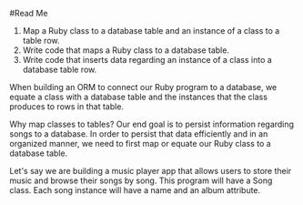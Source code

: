 #Read Me

1. Map a Ruby class to a database table and an instance of a class to a table row.
2. Write code that maps a Ruby class to a database table.
3. Write code that inserts data regarding an instance of a class into a database table row.

When building an ORM to connect our Ruby program to a database, we equate a class with a database table and the instances that the class produces to rows in that table.

Why map classes to tables? Our end goal is to persist information regarding songs to a database. In order to persist that data efficiently and in an organized manner, we need to first map or equate our Ruby class to a database table.

Let's say we are building a music player app that allows users to store their music and browse their songs by song.
This program will have a Song class. Each song instance will have a name and an album attribute.

